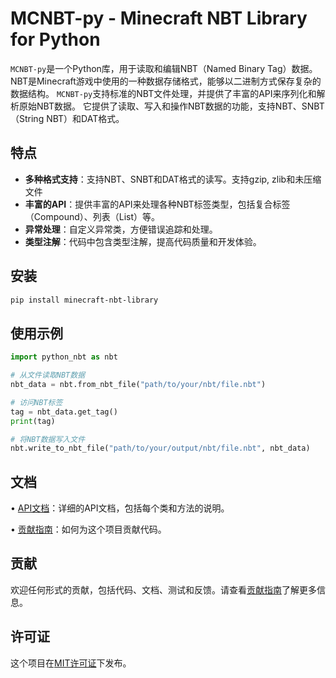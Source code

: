 # MCNBT-py - Minecraft NBT Library for Python

`MCNBT-py`是一个Python库，用于读取和编辑NBT（Named Binary Tag）数据。
NBT是Minecraft游戏中使用的一种数据存储格式，能够以二进制方式保存复杂的数据结构。
`MCNBT-py`支持标准的NBT文件处理，并提供了丰富的API来序列化和解析原始NBT数据。
它提供了读取、写入和操作NBT数据的功能，支持NBT、SNBT（String NBT）和DAT格式。

## 特点

- **多种格式支持**：支持NBT、SNBT和DAT格式的读写。支持gzip, zlib和未压缩文件
- **丰富的API**：提供丰富的API来处理各种NBT标签类型，包括复合标签（Compound）、列表（List）等。
- **异常处理**：自定义异常类，方便错误追踪和处理。
- **类型注解**：代码中包含类型注解，提高代码质量和开发体验。

## 安装

```bash
pip install minecraft-nbt-library
```

## 使用示例

```python
import python_nbt as nbt

# 从文件读取NBT数据
nbt_data = nbt.from_nbt_file("path/to/your/nbt/file.nbt")

# 访问NBT标签
tag = nbt_data.get_tag()
print(tag)

# 将NBT数据写入文件
nbt.write_to_nbt_file("path/to/your/output/nbt/file.nbt", nbt_data)

```

## 文档


• [API文档](#)：详细的API文档，包括每个类和方法的说明。

• [贡献指南](#)：如何为这个项目贡献代码。


## 贡献

欢迎任何形式的贡献，包括代码、文档、测试和反馈。请查看[贡献指南](#)了解更多信息。


## 许可证

这个项目在[MIT许可证](LICENSE)下发布。
